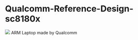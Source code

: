 # Qualcomm-Reference-Design-sc8180x

<img src="https://github.com/daviiid99/Qualcomm-Reference-Design-sc8180x/blob/main/Laptop.jpg">
ARM Laptop made by Qualcomm

